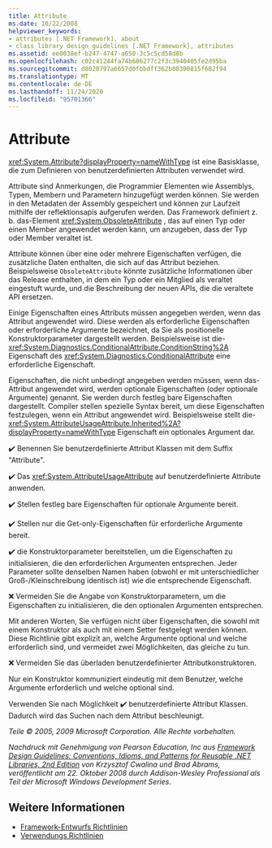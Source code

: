 ```yaml
---
title: Attribute
ms.date: 10/22/2008
helpviewer_keywords:
- attributes [.NET Framework], about
- class library design guidelines [.NET Framework], attributes
ms.assetid: ee0038ef-b247-4747-a650-3c5c5cd58d8b
ms.openlocfilehash: c02c41244fa74b686277c2f3c3940405fe2d95ba
ms.sourcegitcommit: d8020797a6657d0fbbdff362b80300815f682f94
ms.translationtype: MT
ms.contentlocale: de-DE
ms.lasthandoff: 11/24/2020
ms.locfileid: "95701366"
---
```

# <a name="attributes"></a>Attribute

<xref:System.Attribute?displayProperty=nameWithType> ist eine Basisklasse, die zum Definieren von benutzerdefinierten Attributen verwendet wird.

 Attribute sind Anmerkungen, die Programmier Elementen wie Assemblys, Typen, Membern und Parametern hinzugefügt werden können. Sie werden in den Metadaten der Assembly gespeichert und können zur Laufzeit mithilfe der reflektionsapis aufgerufen werden. Das Framework definiert z. b. das-Element <xref:System.ObsoleteAttribute> , das auf einen Typ oder einen Member angewendet werden kann, um anzugeben, dass der Typ oder Member veraltet ist.

 Attribute können über eine oder mehrere Eigenschaften verfügen, die zusätzliche Daten enthalten, die sich auf das Attribut beziehen. Beispielsweise `ObsoleteAttribute` könnte zusätzliche Informationen über das Release enthalten, in dem ein Typ oder ein Mitglied als veraltet eingestuft wurde, und die Beschreibung der neuen APIs, die die veraltete API ersetzen.

 Einige Eigenschaften eines Attributs müssen angegeben werden, wenn das Attribut angewendet wird. Diese werden als erforderliche Eigenschaften oder erforderliche Argumente bezeichnet, da Sie als positionelle Konstruktorparameter dargestellt werden. Beispielsweise ist die- <xref:System.Diagnostics.ConditionalAttribute.ConditionString%2A> Eigenschaft des <xref:System.Diagnostics.ConditionalAttribute> eine erforderliche Eigenschaft.

 Eigenschaften, die nicht unbedingt angegeben werden müssen, wenn das-Attribut angewendet wird, werden optionale Eigenschaften (oder optionale Argumente) genannt. Sie werden durch festleg bare Eigenschaften dargestellt. Compiler stellen spezielle Syntax bereit, um diese Eigenschaften festzulegen, wenn ein Attribut angewendet wird. Beispielsweise stellt die- <xref:System.AttributeUsageAttribute.Inherited%2A?displayProperty=nameWithType> Eigenschaft ein optionales Argument dar.

 ✔️ Benennen Sie benutzerdefinierte Attribut Klassen mit dem Suffix "Attribute".

 ✔️ Das <xref:System.AttributeUsageAttribute> auf benutzerdefinierte Attribute anwenden.

 ✔️ Stellen festleg bare Eigenschaften für optionale Argumente bereit.

 ✔️ Stellen nur die Get-only-Eigenschaften für erforderliche Argumente bereit.

 ✔️ die Konstruktorparameter bereitstellen, um die Eigenschaften zu initialisieren, die den erforderlichen Argumenten entsprechen. Jeder Parameter sollte denselben Namen haben (obwohl er mit unterschiedlicher Groß-/Kleinschreibung identisch ist) wie die entsprechende Eigenschaft.

 ❌ Vermeiden Sie die Angabe von Konstruktorparametern, um die Eigenschaften zu initialisieren, die den optionalen Argumenten entsprechen.

 Mit anderen Worten, Sie verfügen nicht über Eigenschaften, die sowohl mit einem Konstruktor als auch mit einem Setter festgelegt werden können. Diese Richtlinie gibt explizit an, welche Argumente optional und welche erforderlich sind, und vermeidet zwei Möglichkeiten, das gleiche zu tun.

 ❌ Vermeiden Sie das überladen benutzerdefinierter Attributkonstruktoren.

 Nur ein Konstruktor kommuniziert eindeutig mit dem Benutzer, welche Argumente erforderlich und welche optional sind.

 Verwenden Sie nach Möglichkeit ✔️ benutzerdefinierte Attribut Klassen. Dadurch wird das Suchen nach dem Attribut beschleunigt.

 *Teile &copy; 2005, 2009 Microsoft Corporation. Alle Rechte vorbehalten.*

 *Nachdruck mit Genehmigung von Pearson Education, Inc aus [Framework Design Guidelines: Conventions, Idioms, and Patterns for Reusable .NET Libraries, 2nd Edition](https://www.informit.com/store/framework-design-guidelines-conventions-idioms-and-9780321545619) von Krzysztof Cwalina und Brad Abrams, veröffentlicht am 22. Oktober 2008 durch Addison-Wesley Professional als Teil der Microsoft Windows Development Series.*

## <a name="see-also"></a>Weitere Informationen

- [Framework-Entwurfs Richtlinien](index.md)
- [Verwendungs Richtlinien](usage-guidelines.md)
